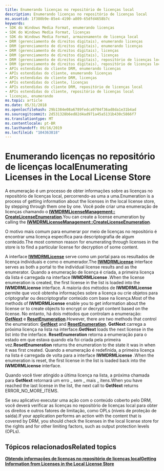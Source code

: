 ```yaml
---
title: Enumerando licenças no repositório de licenças local
description: Enumerando licenças no repositório de licenças local
ms.assetid: 1f380b9e-85e4-4190-a809-65dfd4658b7c
keywords:
- SDK do Windows Media Format, enumerando licenças
- SDK do Windows Media Format, licenças
- SDK do Windows Media Format, armazenamento de licença local
- DRM (gerenciamento de direitos digitais), enumerando licenças
- DRM (gerenciamento de direitos digitais), enumerando licenças
- DRM (gerenciamento de direitos digitais), licenças
- DRM (gerenciamento de direitos digitais), licenças
- DRM (gerenciamento de direitos digitais), repositório de licenças local
- DRM (gerenciamento de direitos digitais), repositório de licenças local
- APIs estendidas do cliente DRM, enumerando licenças
- APIs estendidas do cliente, enumerando licenças
- APIs estendidas do cliente DRM, licenças
- APIs estendidas do cliente, licenças
- APIs estendidas do cliente DRM, repositório de licenças local
- APIs estendidas do cliente, repositório de licenças local
- licenças, enumerando
ms.topic: article
ms.date: 05/31/2018
ms.openlocfilehash: 29b1384e08a6789fedca9704f36ad8da1e31b4ad
ms.sourcegitcommit: 2d531328b6ed82d4ad971a45a5131b430c5866f7
ms.translationtype: MT
ms.contentlocale: pt-BR
ms.lasthandoff: 09/16/2019
ms.locfileid: "104363818"
---
```

# <a name="enumerating-licenses-in-the-local-license-store"></a><span data-ttu-id="705e2-119">Enumerando licenças no repositório de licenças local</span><span class="sxs-lookup"><span data-stu-id="705e2-119">Enumerating Licenses in the Local License Store</span></span>

<span data-ttu-id="705e2-120">A enumeração é um processo de obter informações sobre as licenças no repositório de licenças local, percorrendo-as uma a uma.</span><span class="sxs-lookup"><span data-stu-id="705e2-120">Enumeration is a process of getting information about the licenses in the local license store, by stepping through them one by one.</span></span> <span data-ttu-id="705e2-121">Você pode criar uma enumeração de licenças chamando o [**IWMDRMLicenseManagement:: CreateLicenseEnumeration**](iwmdrmlicensemanagement-createlicenseenumeration.md).</span><span class="sxs-lookup"><span data-stu-id="705e2-121">You can create a license enumeration by calling the [**IWMDRMLicenseManagement::CreateLicenseEnumeration**](iwmdrmlicensemanagement-createlicenseenumeration.md).</span></span>

<span data-ttu-id="705e2-122">O motivo mais comum para enumerar por meio de licenças no repositório é encontrar uma licença específica para descriptografia de algum conteúdo.</span><span class="sxs-lookup"><span data-stu-id="705e2-122">The most common reason for enumerating through licenses in the store is to find a particular license for decryption of some content.</span></span>

<span data-ttu-id="705e2-123">A interface [**IWMDRMLicense**](iwmdrmlicense.md) serve como um portal para os resultados de licença individuais e como o enumerador.</span><span class="sxs-lookup"><span data-stu-id="705e2-123">The [**IWMDRMLicense**](iwmdrmlicense.md) interface serves as both a portal to the individual license results and as the enumerator.</span></span> <span data-ttu-id="705e2-124">Quando a enumeração de licença é criada, a primeira licença da lista é carregada na interface **IWMDRMLicense** .</span><span class="sxs-lookup"><span data-stu-id="705e2-124">When the license enumeration is created, the first license in the list is loaded into the **IWMDRMLicense** interface.</span></span> <span data-ttu-id="705e2-125">A maioria dos métodos de **IWMDRMLicense** permite que você obtenha informações sobre a licença ou crie objetos para criptografar ou descriptografar conteúdo com base na licença.</span><span class="sxs-lookup"><span data-stu-id="705e2-125">Most of the methods of **IWMDRMLicense** enable you to get information about the license or to create objects to encrypt or decrypt content based on the license.</span></span> <span data-ttu-id="705e2-126">No entanto, há dois métodos que controlam a enumeração: [**GetNext**](iwmdrmlicense-getnext.md) e [**ResetEnumeration**](iwmdrmlicense-resetenumeration.md).</span><span class="sxs-lookup"><span data-stu-id="705e2-126">However, there are two methods that control the enumeration: [**GetNext**](iwmdrmlicense-getnext.md) and [**ResetEnumeration**](iwmdrmlicense-resetenumeration.md).</span></span> <span data-ttu-id="705e2-127">**GetNext** carrega a próxima licença na lista na interface.</span><span class="sxs-lookup"><span data-stu-id="705e2-127">**GetNext** loads the next license in the list into the interface.</span></span> <span data-ttu-id="705e2-128">**ResetEnumeration** retorna a enumeração para o estado em que estava quando ela foi criada pela primeira vez.</span><span class="sxs-lookup"><span data-stu-id="705e2-128">**ResetEnumeration** returns the enumeration to the state it was in when it was first created.</span></span> <span data-ttu-id="705e2-129">Quando a enumeração é redefinida, a primeira licença na lista é carregada de volta para a interface **IWMDRMLicense** .</span><span class="sxs-lookup"><span data-stu-id="705e2-129">When the enumeration is reset, the first license in the list is loaded back into the **IWMDRMLicense** interface.</span></span>

<span data-ttu-id="705e2-130">Quando você tiver atingido a última licença na lista, a próxima chamada para **GetNext** retornará um erro \_ sem \_ mais \_ itens.</span><span class="sxs-lookup"><span data-stu-id="705e2-130">When you have reached the last license in the list, the next call to **GetNext** returns ERROR\_NO\_MORE\_ITEMS.</span></span>

<span data-ttu-id="705e2-131">Se seu aplicativo executar uma ação com o conteúdo coberto pelo DRM, você deverá verificar as licenças no repositório de licenças local para obter os direitos e outros fatores de limitação, como OPLs (níveis de proteção de saída).</span><span class="sxs-lookup"><span data-stu-id="705e2-131">If your application performs an action with the content that is covered by DRM, you should check the licenses in the local license store for the rights and for other limiting factors, such as output protection levels (OPLs).</span></span>

## <a name="related-topics"></a><span data-ttu-id="705e2-132">Tópicos relacionados</span><span class="sxs-lookup"><span data-stu-id="705e2-132">Related topics</span></span>

<dl> <dt>

[<span data-ttu-id="705e2-133">**Obtendo informações de licenças no repositório de licenças local**</span><span class="sxs-lookup"><span data-stu-id="705e2-133">**Getting Information from Licenses in the Local License Store**</span></span>](getting-information-from-licenses-in-the-local-license-store.md)
</dt> </dl>

 

 




